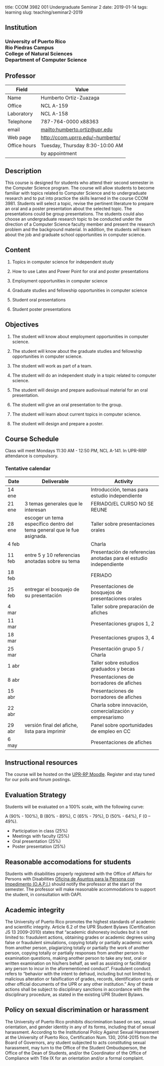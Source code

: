 title: CCOM 3982 001 Undergraduate Seminar 2
date: 2019-01-14
tags: learning
slug: teaching/seminar2-2019

## Institution

<h3>
University of Puerto Rico <br/>
Rio Piedras Campus<br/>
College of Natural Sciences<br/>
Department of Computer Science
</h3>

## Professor

| Field        | Value                              |
|--------------|------------------------------------|
| Name         | Humberto Ortiz-Zuazaga             |
| Office       | NCL A-159                          |
| Laboratory   | NCL A-158                          |
| Telephone    | 787-764-0000 x88363                |
| email        | <mailto:humberto.ortiz@upr.edu>    |
| Web page     | <http://ccom.uprrp.edu/~humberto/> |
| Office hours | Tuesday, Thursday 8:30-10:00 AM      |
	| by appointment                  |


## Description

This course is designed for students who attend their second semester
in the Computer Science program. The course will allow students to
become familiar with topics related to Computer Science and to
undergraduate research and to put into practice the skills learned in
the course CCOM 3981. Students will select a topic, revise the
pertinent literature to prepare an oral and a poster presentation
about the selected topic. The presentations could be group
presentations. The students could also choose an undergraduate
research topic to be conducted under the direction of a Computer
Science faculty member and present the research problem and the
background material. In addition, the students will learn about the
job and graduate school opportunities in computer science.

## Content

1. Topics in computer science for independent study

2. How to use Latex and Power Point for oral and poster presentations

3. Employment opportunities in computer science

4. Graduate studies and fellowship opportunities in computer science

5. Student oral presentations

6. Student poster presentations

## Objectives

1. The student will know about employment opportunities in computer science.

2. The student will know about the graduate studies and fellowship opportunities in computer science.

3. The student will work as part of a team.

4. The student will do an independent study in a topic related to computer science.

5. The student will design and prepare audiovisual material for an oral presentation.

6. The student will give an oral presentation to the group.

7. The student will learn about current topics in computer science.

8. The student will design and prepare a poster.

## Course Schedule

Class will meet Mondays 11:30 AM - 12:50 PM, NCL A-141. In UPR-RRP
attendance is compulsory.

### Tentative calendar

| Date | Deliverable | Activity |
|-----|----------|-----|
| 14 ene |  | Introducción, temas para estudio independiente |
| 21 ene | 3 temas generales que le interesan | FERIADO/EL CURSO NO SE REUNE |
| 28 ene | escoger un tema específico dentro del tema general que le fue asignada. | Taller sobre presentaciones orales |
| 4 feb |  | Charla |
| 11 feb |  entre 5 y 10 referencias anotadas sobre su tema | Presentación de referencias anotadas para el estudio independiente |
| 18 feb | | FERIADO |
| 25 feb | entregar el bosquejo de su presentación | Presentaciones de bosquejos de presentaciones orales |
| 4 mar | | Taller sobre preparación de afiches | 
| 11 mar | | Presentaciones grupos 1, 2 |
| 18 mar | | Presentaciones grupos 3, 4 |
| 25 mar | | Presentación grupo 5 / Charla |
| 1 abr | | Taller sobre estudios graduados y becas |
| 8 abr | | Presentaciones de borradores de afiches |
| 15 abr | | Presentaciones de borradores de afiches |
| 22 abr | | Charla sobre innovación, comercialización y empresarismo |
| 29 abr | versión final del afiche, lista para imprimir | Panel sobre oportunidades de empleo en CC |
| 6 may | | Presentaciones de afiches |


## Instructional resources

The course will be hosted on the
[UPR-RP Moodle](https://online.uprrp.edu/). Register and stay tuned
for our polls and forum postings.

## Evaluation Strategy

Students will be evaluated on a 100% scale, with the following curve:

A (90% - 100%), B (80% - 89%), C (65% - 79%), D (50% - 64%), F (0 – 49%).

- Participation in class (25%)
- Meetings with faculty (25%)
- Oral presentation (25%)
- Poster presentation (25%)

## Reasonable accomodations for students

Students with disabilities properly registered with the Office of
Affairs for Persons with Disabilities [Oficina de Asuntos para la
Persona con Impedimento (O.A.P.I.)](http://estudiantes.uprrp.edu/impedimentos/impedimentos.php) should
notify the professor at the start of the semester. The professor will
make reasonable accommodations to support the student, in consultation
with OAPI.

## Academic integrity

The University of Puerto Rico promotes the highest standards of
academic and scientific integrity. Article 6.2 of the UPR Student
Bylaws (Certification JS 13 2009–2010) states that “academic
dishonesty includes but is not limited to: fraudulent actions,
obtaining grades or academic degrees using false or fraudulent
simulations, copying totally or partially academic work from another
person, plagiarizing totally or partially the work of another person,
copying totally or partially responses from another person to
examination questions, making another person to take any test, oral or
written examination on his/hers behalf, as well as assisting or
facilitating any person to incur in the aforementioned
conduct”. Fraudulent conduct refers to “behavior with the intent to
defraud, including but not limited to, malicious alteration or
falsification of grades, records, identification cards or other
official documents of the UPR or any other institution.” Any of these
actions shall be subject to disciplinary sanctions in accordance with
the disciplinary procedure, as stated in the existing UPR Student
Bylaws.

## Policy on sexual discrimination or harassment

The University of Puerto Rico prohibits discrimination based on sex,
sexual orientation, and gender identity in any of its forms, including
that of sexual harassment. According to the Institutional Policy
Against Sexual Harassment at the University of Puerto Rico,
Certification Num. 130, 2014-2015 from the Board of Governors, any
student subjected to acts constituting sexual harassment, may turn to
the Office of the Student Ombudsperson, the Office of the Dean of
Students, and/or the Coordinator of the Office of Compliance with
Title IX for an orientation and/or a formal complaint.
